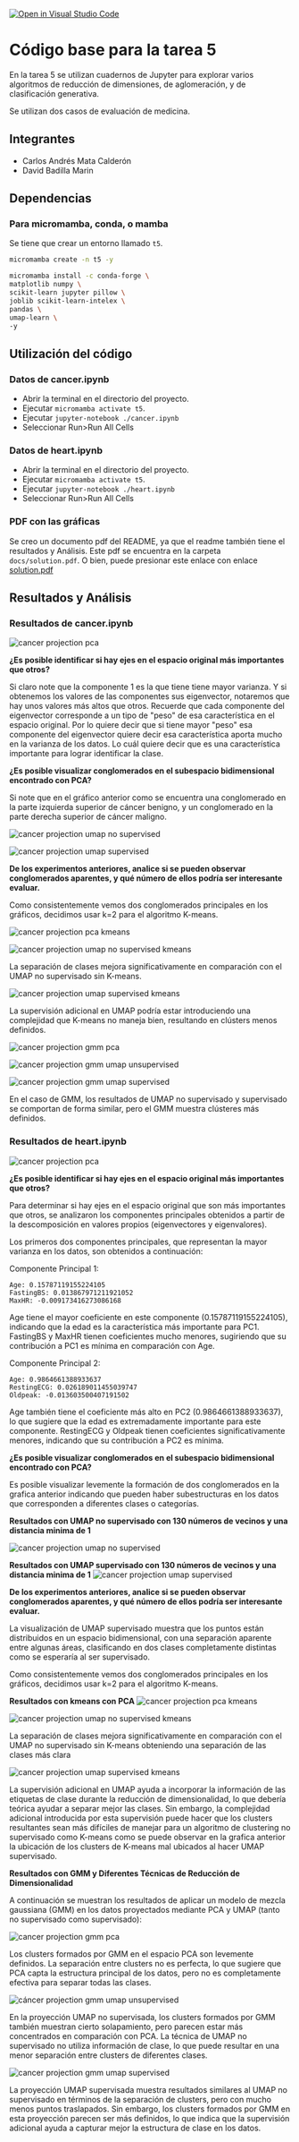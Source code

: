 [![Open in Visual Studio Code](https://classroom.github.com/assets/open-in-vscode-718a45dd9cf7e7f842a935f5ebbe5719a5e09af4491e668f4dbf3b35d5cca122.svg)](https://classroom.github.com/online_ide?assignment_repo_id=14959745&assignment_repo_type=AssignmentRepo)

# Código base para la tarea 5

En la tarea 5 se utilizan cuadernos de Jupyter para explorar varios
algoritmos de reducción de dimensiones, de aglomeración, y de
clasificación generativa.

Se utilizan dos casos de evaluación de medicina.

## Integrantes

- Carlos Andrés Mata Calderón
- David Badilla Marin

## Dependencias

### Para micromamba, conda, o mamba

Se tiene que crear un entorno llamado `t5`.

```bash
micromamba create -n t5 -y
```

```bash
micromamba install -c conda-forge \
matplotlib numpy \
scikit-learn jupyter pillow \
joblib scikit-learn-intelex \
pandas \
umap-learn \
-y
```

## Utilización del código

### Datos de cancer.ipynb

- Abrir la terminal en el directorio del proyecto.
- Ejecutar `micromamba activate t5`.
- Ejecutar `jupyter-notebook ./cancer.ipynb`
- Seleccionar Run>Run All Cells

### Datos de heart.ipynb

- Abrir la terminal en el directorio del proyecto.
- Ejecutar `micromamba activate t5`.
- Ejecutar `jupyter-notebook ./heart.ipynb`
- Seleccionar Run>Run All Cells

### PDF con las gráficas

Se creo un documento pdf del README, ya que el readme también tiene el resultados y Análisis. Este pdf se encuentra en la carpeta `docs/solution.pdf`. O bien, puede presionar este enlace con enlace [solution.pdf](docs/solution.pdf)

## Resultados y Análisis

### Resultados de cancer.ipynb

![cancer projection pca](docs/images/cancer_projection_pca.png)

**¿Es posible identificar si hay ejes en el espacio original más importantes
que otros?**

Si claro note que la componente 1 es la que tiene tiene mayor varianza. Y si obtenemos los valores de las componentes sus eigenvector, notaremos que hay unos valores más altos que otros. Recuerde que cada componente del eigenvector corresponde a un tipo de "peso" de esa característica en el espacio original. Por lo quiere decir que si tiene mayor "peso" esa componente del eigenvector quiere decir esa característica aporta mucho en la varianza de los datos. Lo cuál quiere decir que es una característica importante para lograr identificar la clase.

**¿Es posible visualizar conglomerados en el subespacio bidimensional encontrado
con PCA?**

Si note que en el gráfico anterior como se encuentra una conglomerado en la parte izquierda superior de cáncer benigno, y un conglomerado en la parte derecha superior de cáncer maligno.

![cancer projection umap no supervised](docs/images/cancer_projection_umap_unsupervised.png)

![cancer projection umap supervised](docs/images/cancer_projection_umap_supervised.png)

**De los experimentos anteriores, analice si se pueden observar conglomerados aparentes, y qué número de ellos podría ser interesante evaluar.**

Como consistentemente vemos dos conglomerados principales en los gráficos, decidimos usar k=2 para el algoritmo K-means.

![cancer projection pca kmeans](docs/images/cancer_projection_pca_kmeans.png)

![cancer projection umap no supervised kmeans](docs/images/cancer_projection_umap_unsupervised_kmeans.png)

La separación de clases mejora significativamente en comparación con el UMAP no supervisado sin K-means.

![cancer projection umap supervised kmeans](docs/images/cancer_projection_umap_supervised_kmeans.png)

La supervisión adicional en UMAP podría estar introduciendo una complejidad que K-means no maneja bien, resultando en clústers menos definidos.

![cancer projection gmm pca](docs/images/cancer_projection_gmm_pca.png)

![cancer projection gmm umap unsupervised](docs/images/cancer_projection_gmm_umap_unsupervised.png)

![cancer projection gmm umap supervised](docs/images/cancer_projection_gmm_umap_supervised.png)

En el caso de GMM, los resultados de UMAP no supervisado y supervisado se comportan de forma similar, pero el GMM muestra clústeres más definidos.

### Resultados de heart.ipynb

![cancer projection pca](docs/images_heart/heart_projection_pca.png)

**¿Es posible identificar si hay ejes en el espacio original más importantes
que otros?**

Para determinar si hay ejes en el espacio original que son más importantes que otros, se analizaron los componentes principales obtenidos a partir de la descomposición en valores propios (eigenvectores y eigenvalores).

Los primeros dos componentes principales, que representan la mayor varianza en los datos, son obtenidos a continuación:

Componente Principal 1:

    Age: 0.15787119155224105
    FastingBS: 0.013867971211921052
    MaxHR: -0.009173416273086168

Age tiene el mayor coeficiente en este componente (0.15787119155224105), indicando que la edad es la característica más importante para PC1.
FastingBS y MaxHR tienen coeficientes mucho menores, sugiriendo que su contribución a PC1 es mínima en comparación con Age.

Componente Principal 2:

    Age: 0.9864661388933637
    RestingECG: 0.026189011455039747
    Oldpeak: -0.013603500407191502

Age también tiene el coeficiente más alto en PC2 (0.9864661388933637), lo que sugiere que la edad es extremadamente importante para este componente.
RestingECG y Oldpeak tienen coeficientes significativamente menores, indicando que su contribución a PC2 es mínima.

**¿Es posible visualizar conglomerados en el subespacio bidimensional encontrado
con PCA?**

Es posible visualizar levemente la formación de dos conglomerados en la grafica anterior indicando que pueden haber subestructuras en los datos que corresponden a diferentes clases o categorías.

**Resultados con UMAP no supervisado con 130 números de vecinos y una distancia minima de 1**

![cancer projection umap no supervised](docs/images_heart/heart_projection_umap_unsupervised.png)

**Resultados con UMAP supervisado con 130 números de vecinos y una distancia minima de 1**
![cancer projection umap supervised](docs/images_heart/heart_projection_umap_supervised.png)

**De los experimentos anteriores, analice si se pueden observar conglomerados aparentes, y qué número de ellos podría ser interesante evaluar.**

La visualización de UMAP supervisado muestra que los puntos están distribuidos en un espacio bidimensional, con una separación aparente entre algunas áreas, clasificando en dos clases completamente distintas como se esperaría al ser supervisado.

Como consistentemente vemos dos conglomerados principales en los gráficos, decidimos usar k=2 para el algoritmo K-means.

**Resultados con kmeans con PCA**
![cancer projection pca kmeans](docs/images_heart/heart_projection_pca_kmeans.png)

![cancer projection umap no supervised kmeans](docs/images_heart/heart_projection_umap_unsupervised_kmeans.png)

La separación de clases mejora significativamente en comparación con el UMAP no supervisado sin K-means obteniendo una separación de las clases más clara

![cancer projection umap supervised kmeans](docs/images_heart/heart_projection_umap_supervised_kmeans.png)

La supervisión adicional en UMAP ayuda a incorporar la información de las etiquetas de clase durante la reducción de dimensionalidad, lo que debería teórica ayudar a separar mejor las clases. Sin embargo, la complejidad adicional introducida por esta supervisión puede hacer que los clusters resultantes sean más difíciles de manejar para un algoritmo de clustering no supervisado como K-means como se puede observar en la grafica anterior la ubicación de los clusters de K-means mal ubicados al hacer UMAP supervisado.

**Resultados con GMM y Diferentes Técnicas de Reducción de Dimensionalidad**

A continuación se muestran los resultados de aplicar un modelo de mezcla gaussiana (GMM) en los datos proyectados mediante PCA y UMAP (tanto no supervisado como supervisado):

![cancer projection gmm pca](docs/images_heart/heart_projection_gmm_pca.png)

Los clusters formados por GMM en el espacio PCA son levemente definidos. La separación entre clusters no es perfecta, lo que sugiere que PCA capta la estructura principal de los datos, pero no es completamente efectiva para separar todas las clases.

![cáncer projection gmm umap unsupervised](docs/images_heart/heart_projection_gmm_umap_unsupervised.png)

En la proyección UMAP no supervisada, los clusters formados por GMM también muestran cierto solapamiento, pero parecen estar más concentrados en comparación con PCA. La técnica de UMAP no supervisado no utiliza información de clase, lo que puede resultar en una menor separación entre clusters de diferentes clases.

![cancer projection gmm umap supervised](docs/images_heart/heart_projection_gmm_umap_supervised.png)

La proyección UMAP supervisada muestra resultados similares al UMAP no supervisado en términos de la separación de clusters, pero con mucho menos puntos traslapados.
Sin embargo, los clusters formados por GMM en esta proyección parecen ser más definidos, lo que indica que la supervisión adicional ayuda a capturar mejor la estructura de clase en los datos.
